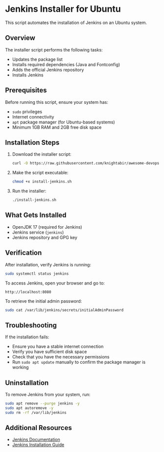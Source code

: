 # Jenkins Installer for Ubuntu

This script automates the installation of Jenkins on an Ubuntu system.

## Overview

The installer script performs the following tasks:
- Updates the package list
- Installs required dependencies (Java and Fontconfig)
- Adds the official Jenkins repository
- Installs Jenkins

## Prerequisites

Before running this script, ensure your system has:
- `sudo` privileges
- Internet connectivity
- `apt` package manager (for Ubuntu-based systems)
- Minimum 1GB RAM and 2GB free disk space

## Installation Steps

1. Download the installer script:
   ```bash
   curl -O https://raw.githubusercontent.com/knightabir/awesome-devops-tools-setup/refs/heads/main/Jenkins/jenkins.sh
   ```

2. Make the script executable:
   ```bash
   chmod +x install-jenkins.sh
   ```

3. Run the installer:
   ```bash
   ./install-jenkins.sh
   ```

## What Gets Installed

- OpenJDK 17 (required for Jenkins)
- Jenkins service (`jenkins`)
- Jenkins repository and GPG key

## Verification

After installation, verify Jenkins is running:
```bash
sudo systemctl status jenkins
```

To access Jenkins, open your browser and go to:
```
http://localhost:8080
```

To retrieve the initial admin password:
```bash
sudo cat /var/lib/jenkins/secrets/initialAdminPassword
```

## Troubleshooting

If the installation fails:
- Ensure you have a stable internet connection
- Verify you have sufficient disk space
- Check that you have the necessary permissions
- Run `sudo apt update` manually to confirm the package manager is working

## Uninstallation

To remove Jenkins from your system, run:
```bash
sudo apt remove --purge jenkins -y
sudo apt autoremove -y
sudo rm -rf /var/lib/jenkins
```

## Additional Resources

- [Jenkins Documentation](https://www.jenkins.io/doc/)
- [Jenkins Installation Guide](https://www.jenkins.io/doc/book/installing/)
